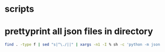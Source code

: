 # scripts

# prettyprint all json files in directory
```bash
find . -type f | sed "s|^\./||" | xargs -n1 -I % sh -c 'python -m json.tool % > pp%'
```
